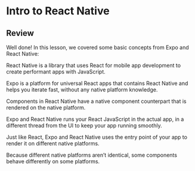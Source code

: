# Intro to React Native

## Review

Well done! In this lesson, we covered some basic concepts from Expo and React Native:

React Native is a library that uses React for mobile app development to create performant apps with JavaScript.

Expo is a platform for universal React apps that contains React Native and helps you iterate fast, without any native platform knowledge.

Components in React Native have a native component counterpart that is rendered on the native platform.

Expo and React Native runs your React JavaScript in the actual app, in a different thread from the UI to keep your app running smoothly.

Just like React, Expo and React Native uses the entry point of your app to render it on different native platforms.

Because different native platforms aren’t identical, some components behave differently on some platforms.
